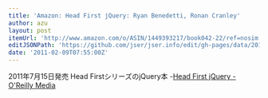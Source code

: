 ```yaml
---
title: 'Amazon: Head First jQuery: Ryan Benedetti, Ronan Cranley'
author: azu
layout: post
itemUrl: 'http://www.amazon.com/o/ASIN/1449393217/book042-22/ref=nosim'
editJSONPath: 'https://github.com/jser/jser.info/edit/gh-pages/data/2011/02/index.json'
date: '2011-02-09T07:55:00Z'
---
```

2011年7月15日発売
Head FirstシリーズのjQuery本
-[Head First jQuery - O'Reilly Media](http://oreilly.com/catalog/0636920012740 "Head First jQuery - O'Reilly Media")
